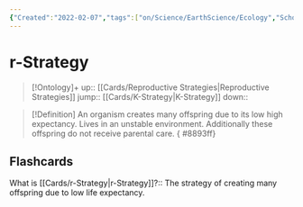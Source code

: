```yaml
---
{"Created":"2022-02-07","tags":["on/Science/EarthScience/Ecology","School","flashcards/biology"],"date created":"2021-12-26 Sun","edited":"2023-04-06 Thu","dg-publish":true,"permalink":"/cards/r-strategy/","dgPassFrontmatter":true}
---
```


# r-Strategy

> [!Ontology]+
> up:: [[Cards/Reproductive Strategies\|Reproductive Strategies]]
> jump:: [[Cards/K-Strategy\|K-Strategy]]
> down:: 

> [!Definition] 
> An organism creates many offspring due to its low high expectancy. Lives in an unstable environment. Additionally these offspring do not receive parental care.
{ #8893ff}


## Flashcards

What is [[Cards/r-Strategy\|r-Strategy]]?:: The strategy of creating many offspring due to low life expectancy.
<!--SR:!2022-08-24,39,270-->
